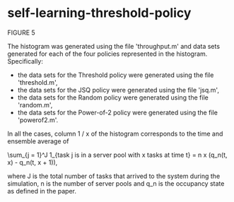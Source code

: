 # self-learning-threshold-policy

FIGURE 5

The histogram was generated using the file 'throughput.m' and data sets generated for each of the four policies represented in the histogram. Specifically:

- the data sets for the Threshold policy were generated using the file 'threshold.m',
- the data sets for the JSQ policy were generated using the file 'jsq.m',
- the data sets for the Random policy were generated using the file 'random.m',
- the data sets for the Power-of-2 policy were generated using the file 'powerof2.m'.

In all the cases, column 1 / x of the histogram corresponds to the time and ensemble average of

\sum_{j = 1}^J 1_{task j is in a server pool with x tasks at time t} = n x (q_n(t, x) - q_n(t, x + 1)),

where J is the total number of tasks that arrived to the system during the simulation, n is the number of server pools and q_n is the occupancy state as defined in the paper.
